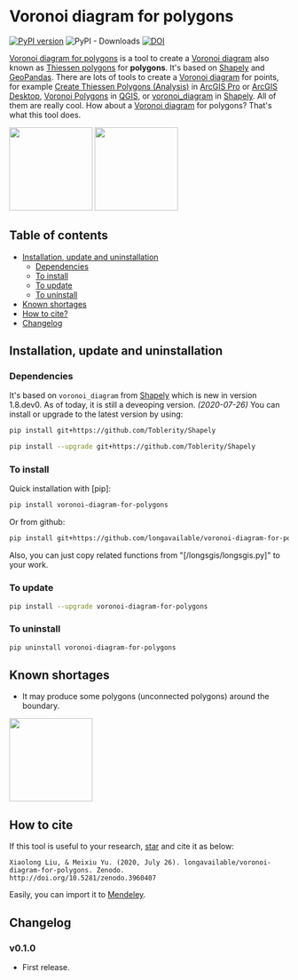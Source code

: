                              
# Voronoi diagram for polygons

[![PyPI version](https://badge.fury.io/py/voronoi-diagram.svg)](https://badge.fury.io/py/voronoi-diagram-for-polygons)
![PyPI - Downloads](https://img.shields.io/pypi/dm/voronoi-diagram-for-polygons)
[![DOI](https://zenodo.org/badge/DOI/10.5281/zenodo.3960407.svg)](https://doi.org/10.5281/zenodo.3960407)

[Voronoi diagram for polygons] is a tool to create a [Voronoi diagram] also known as [Thiessen polygons] for **polygons**. It's based on [Shapely] and [GeoPandas]. There are lots of tools to create a [Voronoi diagram] for points, for example [Create Thiessen Polygons (Analysis)] in [ArcGIS Pro] or [ArcGIS Desktop], [Voronoi Polygons] in [QGIS], or [voronoi_diagram] in [Shapely]. All of them are really cool. How about a [Voronoi diagram] for polygons? That's what this tool does.

<p float="left">
<img width="150" height="150" src="https://github.com/longavailable/voronoi-diagram-for-polygons/raw/master/docs/pics/inputs.png"/>
<img width="150" height="150" src="https://github.com/longavailable/voronoi-diagram-for-polygons/raw/master/docs/pics/outputs.png"/>
</p>

## Table of contents
- [Installation, update and uninstallation](#installation--update-and-uninstallation)
	* [Dependencies](#dependencies)
  * [To install](#to-install)
  * [To update](#to-update)
  * [To uninstall](#to-uninstall)
- [Known shortages](#known-shortages)
- [How to cite?](#how-to-cite)
- [Changelog](#changelog)

## Installation, update and uninstallation

### Dependencies

It's based on `voronoi_diagram` from [Shapely] which is new in version 1.8.dev0. As of today, it is still a deveoping version. *(2020-07-26)* You can install or upgrade to the latest version by using:

```bash
pip install git+https://github.com/Toblerity/Shapely
```

```bash
pip install --upgrade git+https://github.com/Toblerity/Shapely
```

### To install

Quick installation with [pip]:
```bash
pip install voronoi-diagram-for-polygons
```
Or from github:
```bash
pip install git+https://github.com/longavailable/voronoi-diagram-for-polygons
```
Also, you can just copy related functions from "[/longsgis/longsgis.py]" to your work.

### To update

```bash
pip install --upgrade voronoi-diagram-for-polygons
```

### To uninstall

```bash
pip uninstall voronoi-diagram-for-polygons
```

## Known shortages

- It may produce some polygons (unconnected polygons) around the boundary.

<img width="150" height="150" src="https://github.com/longavailable/voronoi-diagram-for-polygons/raw/master/docs/pics/bug001.png"/>

## How to cite

If this tool is useful to your research, 
<a class="github-button" href="https://github.com/longavailable/voronoi-diagram-for-polygons" aria-label="Star longavailable/voronoi-diagram-for-polygons on GitHub">star</a> and cite it as below:
```
Xiaolong Liu, & Meixiu Yu. (2020, July 26). longavailable/voronoi-diagram-for-polygons. Zenodo. 
http://doi.org/10.5281/zenodo.3960407
```
Easily, you can import it to 
<a href="https://www.mendeley.com/import/?url=https://zenodo.org/record/3960407"><i class="fa fa-external-link"></i> Mendeley</a>.

## Changelog

### v0.1.0

- First release.


[Voronoi diagram for polygons]: https://github.com/longavailable/voronoi-diagram-for-polygons
[Voronoi diagram]: https://en.wikipedia.org/wiki/Voronoi_diagram
[Thiessen polygons]: https://en.wikipedia.org/wiki/Voronoi_diagram
[Shapely]: https://shapely.readthedocs.io/en/latest/
[GeoPandas]: https://geopandas.org/index.html
[Create Thiessen Polygons (Analysis)]: https://pro.arcgis.com/en/pro-app/tool-reference/analysis/create-thiessen-polygons.htm
[ArcGIS Pro]: https://www.esri.com/en-us/arcgis/products/arcgis-pro/overview
[ArcGIS Desktop]: https://desktop.arcgis.com/en/
[Voronoi polygons]: https://docs.qgis.org/3.10/en/docs/user_manual/processing_algs/qgis/vectorgeometry.html#voronoi-polygons
[QGIS]: https://qgis.org/en/site/
[voronoi_diagram]: https://shapely.readthedocs.io/en/latest/manual.html?#voronoi-diagram

